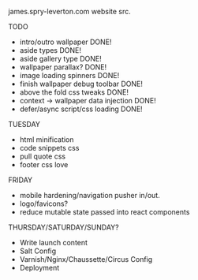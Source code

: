 james.spry-leverton.com website src.

TODO

* intro/outro wallpaper DONE!
* aside types DONE!
* aside gallery type DONE!
* wallpaper parallax? DONE!
* image loading spinners DONE!
* finish wallpaper debug toolbar DONE!
* above the fold css tweaks DONE!
* context -> wallpaper data injection DONE!
* defer/async script/css loading DONE!

TUESDAY
* html minification
* code snippets css
* pull quote css
* footer css love

FRIDAY
* mobile hardening/navigation pusher in/out.
* logo/favicons?
* reduce mutable state passed into react components

THURSDAY/SATURDAY/SUNDAY?
* Write launch content
* Salt Config
* Varnish/Nginx/Chaussette/Circus Config
* Deployment

